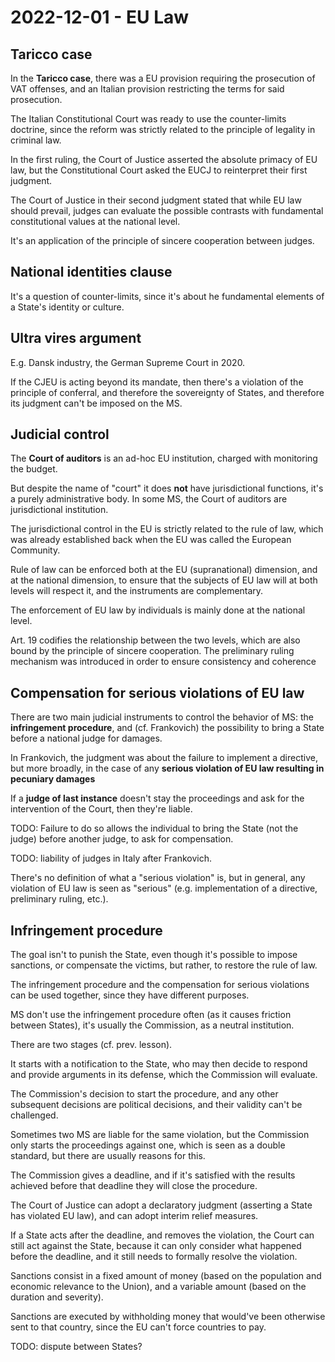 # 2022-12-01 - EU Law

## Taricco case

In the **Taricco case**, there was a EU provision requiring the prosecution of VAT offenses, and an Italian provision restricting the terms for said prosecution.

The Italian Constitutional Court was ready to use the counter-limits doctrine, since the reform was strictly related to the principle of legality in criminal law.

In the first ruling, the Court of Justice asserted the absolute primacy of EU law, but the Constitutional Court asked the EUCJ to reinterpret their first judgment.

The Court of Justice in their second judgment stated that while EU law should prevail, judges can evaluate the possible contrasts with fundamental constitutional values at the national level.

It's an application of the principle of sincere cooperation between judges.

## National identities clause

It's a question of counter-limits, since it's about he fundamental elements of a State's identity or culture.

## Ultra vires argument

E.g. Dansk industry, the German Supreme Court in 2020.

If the CJEU is acting beyond its mandate, then there's a violation of the principle of conferral, and therefore the sovereignty of States, and therefore its judgment can't be imposed on the MS.

## Judicial control

The **Court of auditors** is  an ad-hoc EU institution, charged with monitoring the budget.

But despite the name of "court" it does **not** have jurisdictional functions, it's a purely administrative body.  In some MS, the Court of auditors are jurisdictional institution.

The jurisdictional control in the EU is strictly related to the rule of law, which was already established back when the EU was called the European Community.

Rule of law can be enforced both at the EU (supranational) dimension, and at the national dimension, to ensure that the subjects of EU law will at both levels will respect it, and the instruments are complementary.

The enforcement of EU law by individuals is mainly done at the national level.

Art. 19 codifies the relationship between the two levels, which are also bound by the principle of sincere cooperation.  The preliminary ruling mechanism was introduced in order to ensure consistency and coherence 

## Compensation for serious violations of EU law

There are two main judicial instruments to control the behavior of MS: the **infringement procedure**, and (cf. Frankovich) the possibility to bring a State before a national judge for damages.

In Frankovich, the judgment was about the failure to implement a directive, but more broadly, in the case of any **serious violation of EU law resulting in pecuniary damages**

If a **judge of last instance** doesn't stay the proceedings and ask for the intervention of the Court, then they're liable.

TODO: Failure to do so allows the individual to bring the State (not the judge) before another judge, to ask for compensation.

TODO: liability of judges in Italy after Frankovich.

There's no definition of what a "serious violation" is, but in general, any violation of EU law is seen as "serious" (e.g. implementation of a directive, preliminary ruling, etc.).

## Infringement procedure

The goal isn't to punish the State, even though it's possible to impose sanctions, or compensate the victims, but rather, to restore the rule of law.

The infringement procedure and the compensation for serious violations can be used together, since they have different purposes.

MS don't use the infringement procedure often (as it causes friction between States), it's usually the Commission, as a neutral institution.

There are two stages (cf. prev. lesson).

It starts with a notification to the State, who may then decide to respond and provide arguments in its defense, which the Commission will evaluate.

The Commission's decision to start the procedure, and any other subsequent decisions are political decisions, and their validity can't be challenged.

Sometimes two MS are liable for the same violation, but the Commission only starts the proceedings against one, which is seen as a double standard, but there are usually reasons for this.

The Commission gives a deadline, and if it's satisfied with the results achieved before that deadline they will close the procedure.

The Court of Justice can adopt a declaratory judgment (asserting a State has violated EU law), and can adopt interim relief measures.

If a State acts after the deadline, and removes the violation, the Court can still act against the State, because it can only consider what happened before the deadline, and it still needs to formally resolve the violation.

Sanctions consist in a fixed amount of money (based on the population and economic relevance to the Union), and a variable amount (based on the duration and severity).

Sanctions are executed by withholding money that would've been otherwise sent to that country, since the EU can't force countries to pay.

TODO: dispute between States?

